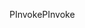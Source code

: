 <span data-ttu-id="72655-101">PInvoke</span><span class="sxs-lookup"><span data-stu-id="72655-101">PInvoke</span></span>